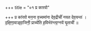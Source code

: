 +++
title = "०१ प्र कारवो"

+++
प्र का॑रवो मन॒ना व॒च्यमा॑ना देव॒द्रीचीं॑ नयत देव॒यन्तः॑ ।  
द॒क्षि॒णा॒वाड्वा॒जिनी॒ प्राच्ये॑ति ह॒विर्भर॑न्त्य॒ग्नये॑ घृ॒ताची॑ ॥